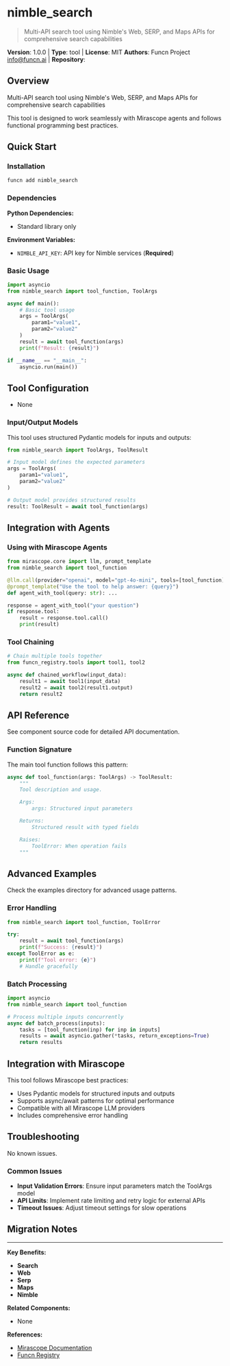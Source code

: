 # nimble_search

> Multi-API search tool using Nimble's Web, SERP, and Maps APIs for comprehensive search capabilities

**Version**: 1.0.0 | **Type**: tool | **License**: MIT
**Authors**: Funcn Project <info@funcn.ai> | **Repository**: 

## Overview

Multi-API search tool using Nimble's Web, SERP, and Maps APIs for comprehensive search capabilities

This tool is designed to work seamlessly with Mirascope agents and follows functional programming best practices.

## Quick Start

### Installation

```bash
funcn add nimble_search
```

### Dependencies

**Python Dependencies:**

- Standard library only

**Environment Variables:**

- `NIMBLE_API_KEY`: API key for Nimble services (**Required**)

### Basic Usage

```python
import asyncio
from nimble_search import tool_function, ToolArgs

async def main():
    # Basic tool usage
    args = ToolArgs(
        param1="value1",
        param2="value2"
    )
    result = await tool_function(args)
    print(f"Result: {result}")

if __name__ == "__main__":
    asyncio.run(main())
```

## Tool Configuration

- None

### Input/Output Models

This tool uses structured Pydantic models for inputs and outputs:

```python
from nimble_search import ToolArgs, ToolResult

# Input model defines the expected parameters
args = ToolArgs(
    param1="value1",
    param2="value2"
)

# Output model provides structured results
result: ToolResult = await tool_function(args)
```

## Integration with Agents

### Using with Mirascope Agents

```python
from mirascope.core import llm, prompt_template
from nimble_search import tool_function

@llm.call(provider="openai", model="gpt-4o-mini", tools=[tool_function])
@prompt_template("Use the tool to help answer: {query}")
def agent_with_tool(query: str): ...

response = agent_with_tool("your question")
if response.tool:
    result = response.tool.call()
    print(result)
```

### Tool Chaining

```python
# Chain multiple tools together
from funcn_registry.tools import tool1, tool2

async def chained_workflow(input_data):
    result1 = await tool1(input_data)
    result2 = await tool2(result1.output)
    return result2
```

## API Reference

See component source code for detailed API documentation.

### Function Signature

The main tool function follows this pattern:

```python
async def tool_function(args: ToolArgs) -> ToolResult:
    """
    Tool description and usage.

    Args:
        args: Structured input parameters

    Returns:
        Structured result with typed fields

    Raises:
        ToolError: When operation fails
    """
```

## Advanced Examples

Check the examples directory for advanced usage patterns.

### Error Handling

```python
from nimble_search import tool_function, ToolError

try:
    result = await tool_function(args)
    print(f"Success: {result}")
except ToolError as e:
    print(f"Tool error: {e}")
    # Handle gracefully
```

### Batch Processing

```python
import asyncio
from nimble_search import tool_function

# Process multiple inputs concurrently
async def batch_process(inputs):
    tasks = [tool_function(inp) for inp in inputs]
    results = await asyncio.gather(*tasks, return_exceptions=True)
    return results
```

## Integration with Mirascope

This tool follows Mirascope best practices:

- Uses Pydantic models for structured inputs and outputs
- Supports async/await patterns for optimal performance
- Compatible with all Mirascope LLM providers
- Includes comprehensive error handling

## Troubleshooting

No known issues.

### Common Issues

- **Input Validation Errors**: Ensure input parameters match the ToolArgs model
- **API Limits**: Implement rate limiting and retry logic for external APIs
- **Timeout Issues**: Adjust timeout settings for slow operations

## Migration Notes

---

**Key Benefits:**

- **Search**
- **Web**
- **Serp**
- **Maps**
- **Nimble**

**Related Components:**

- None

**References:**

- [Mirascope Documentation](https://mirascope.com)
- [Funcn Registry](https://funcn.ai/registry)
